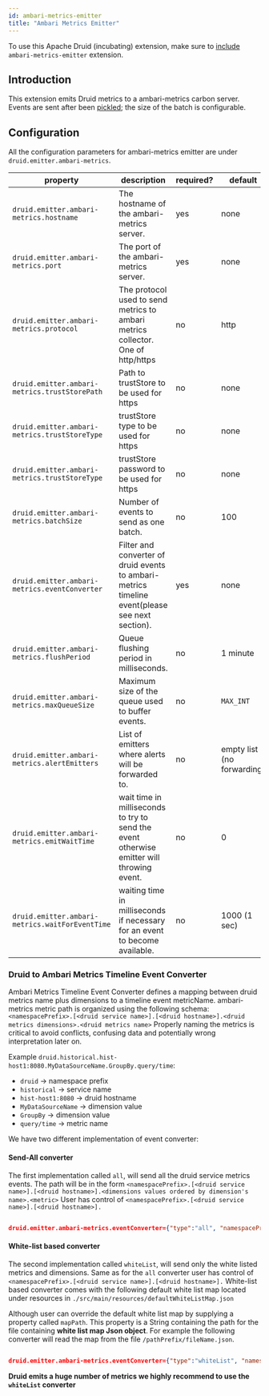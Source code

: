 ```yaml
---
id: ambari-metrics-emitter
title: "Ambari Metrics Emitter"
---
```


<!--
  ~ Licensed to the Apache Software Foundation (ASF) under one
  ~ or more contributor license agreements.  See the NOTICE file
  ~ distributed with this work for additional information
  ~ regarding copyright ownership.  The ASF licenses this file
  ~ to you under the Apache License, Version 2.0 (the
  ~ "License"); you may not use this file except in compliance
  ~ with the License.  You may obtain a copy of the License at
  ~
  ~   http://www.apache.org/licenses/LICENSE-2.0
  ~
  ~ Unless required by applicable law or agreed to in writing,
  ~ software distributed under the License is distributed on an
  ~ "AS IS" BASIS, WITHOUT WARRANTIES OR CONDITIONS OF ANY
  ~ KIND, either express or implied.  See the License for the
  ~ specific language governing permissions and limitations
  ~ under the License.
  -->


To use this Apache Druid (incubating) extension, make sure to [include](../../operations/including-extensions.md) `ambari-metrics-emitter` extension.

## Introduction

This extension emits Druid metrics to a ambari-metrics carbon server.
Events are sent after been [pickled](http://ambari-metrics.readthedocs.org/en/latest/feeding-carbon.html#the-pickle-protocol); the size of the batch is configurable. 

## Configuration

All the configuration parameters for ambari-metrics emitter are under `druid.emitter.ambari-metrics`.

|property|description|required?|default|
|--------|-----------|---------|-------|
|`druid.emitter.ambari-metrics.hostname`|The hostname of the ambari-metrics server.|yes|none|
|`druid.emitter.ambari-metrics.port`|The port of the ambari-metrics server.|yes|none|
|`druid.emitter.ambari-metrics.protocol`|The protocol used to send metrics to ambari metrics collector. One of http/https|no|http|
|`druid.emitter.ambari-metrics.trustStorePath`|Path to trustStore to be used for https|no|none|
|`druid.emitter.ambari-metrics.trustStoreType`|trustStore type to be used for https|no|none|
|`druid.emitter.ambari-metrics.trustStoreType`|trustStore password to be used for https|no|none|
|`druid.emitter.ambari-metrics.batchSize`|Number of events to send as one batch.|no|100|
|`druid.emitter.ambari-metrics.eventConverter`| Filter and converter of druid events to ambari-metrics timeline event(please see next section). |yes|none|  
|`druid.emitter.ambari-metrics.flushPeriod` | Queue flushing period in milliseconds. |no|1 minute|
|`druid.emitter.ambari-metrics.maxQueueSize`| Maximum size of the queue used to buffer events. |no|`MAX_INT`|
|`druid.emitter.ambari-metrics.alertEmitters`| List of emitters where alerts will be forwarded to. |no| empty list (no forwarding)|
|`druid.emitter.ambari-metrics.emitWaitTime` | wait time in milliseconds to try to send the event otherwise emitter will throwing event. |no|0|
|`druid.emitter.ambari-metrics.waitForEventTime` | waiting time in milliseconds if necessary for an event to become available. |no|1000 (1 sec)|

### Druid to Ambari Metrics Timeline Event Converter
 
Ambari Metrics Timeline Event Converter defines a mapping between druid metrics name plus dimensions to a timeline event metricName.
ambari-metrics metric path is organized using the following schema:
`<namespacePrefix>.[<druid service name>].[<druid hostname>].<druid metrics dimensions>.<druid metrics name>`
Properly naming the metrics is critical to avoid conflicts, confusing data and potentially wrong interpretation later on.

Example `druid.historical.hist-host1:8080.MyDataSourceName.GroupBy.query/time`:

 * `druid` -> namespace prefix 
 * `historical` -> service name 
 * `hist-host1:8080` -> druid hostname
 * `MyDataSourceName` -> dimension value 
 * `GroupBy` -> dimension value
 * `query/time` -> metric name

We have two different implementation of event converter:

#### Send-All converter

The first implementation called `all`, will send all the druid service metrics events. 
The path will be in the form `<namespacePrefix>.[<druid service name>].[<druid hostname>].<dimensions values ordered by dimension's name>.<metric>`
User has control of `<namespacePrefix>.[<druid service name>].[<druid hostname>].`

```json

druid.emitter.ambari-metrics.eventConverter={"type":"all", "namespacePrefix": "druid.test", "appName":"druid"}

```

#### White-list based converter

The second implementation called `whiteList`, will send only the white listed metrics and dimensions.
Same as for the `all` converter user has control of `<namespacePrefix>.[<druid service name>].[<druid hostname>].`
White-list based converter comes with the following  default white list map located under resources in `./src/main/resources/defaultWhiteListMap.json`

Although user can override the default white list map by supplying a property called `mapPath`.
This property is a String containing  the path for the file containing **white list map Json object**.
For example the following converter will read the map from the file `/pathPrefix/fileName.json`.  

```json

druid.emitter.ambari-metrics.eventConverter={"type":"whiteList", "namespacePrefix": "druid.test", "ignoreHostname":true, "appName":"druid", "mapPath":"/pathPrefix/fileName.json"}

```

**Druid emits a huge number of metrics we highly recommend to use the `whiteList` converter**
